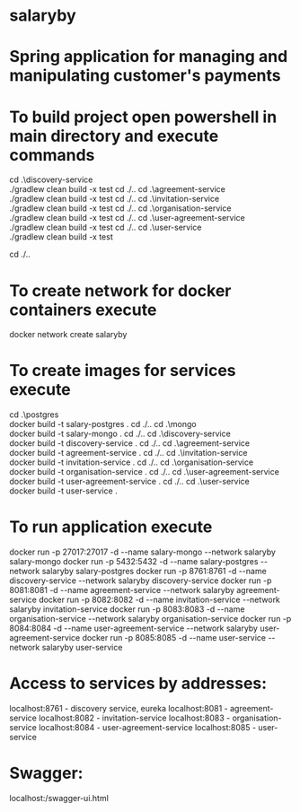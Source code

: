 # salaryby
# Spring application for managing and manipulating customer's payments 

# To build  project open powershell in main directory and execute commands

cd .\discovery-service\
./gradlew clean build -x test
cd ./..
cd .\agreement-service\
./gradlew clean build -x test
cd ./..
cd .\invitation-service\
./gradlew clean build -x test
cd ./..
cd .\organisation-service\
./gradlew clean build -x test
cd ./..
cd .\user-agreement-service\
./gradlew clean build -x test
cd ./..
cd .\user-service\
./gradlew clean build -x test

cd ./..

# To create network for docker containers execute

docker network create salaryby

# To create images for services execute 

cd .\postgres\
docker build -t salary-postgres .
cd ./..
cd .\mongo\
docker build -t salary-mongo .
cd ./..
cd .\discovery-service\
docker build -t discovery-service .
cd ./..
cd .\agreement-service\
docker build -t agreement-service .
cd ./..
cd .\invitation-service\
docker build -t invitation-service .
cd ./..
cd .\organisation-service\
docker build -t organisation-service .
cd ./..
cd .\user-agreement-service\
docker build -t user-agreement-service .
cd ./..
cd .\user-service\
docker build -t user-service .

# To run application execute

docker run -p 27017:27017 -d --name salary-mongo --network salaryby salary-mongo
docker run -p 5432:5432 -d --name salary-postgres --network salaryby salary-postgres
docker run -p 8761:8761 -d --name discovery-service --network salaryby discovery-service
docker run -p 8081:8081 -d --name agreement-service --network salaryby agreement-service
docker run -p 8082:8082 -d --name invitation-service --network salaryby invitation-service
docker run -p 8083:8083 -d --name organisation-service --network salaryby organisation-service
docker run -p 8084:8084 -d --name user-agreement-service --network salaryby user-agreement-service
docker run -p 8085:8085 -d --name user-service --network salaryby user-service

# Access to services by addresses:
localhost:8761 - discovery service, eureka
localhost:8081 - agreement-service
localhost:8082 - invitation-service
localhost:8083 - organisation-service
localhost:8084 - user-agreement-service
localhost:8085 - user-service

# Swagger: 
localhost:<port>/swagger-ui.html
